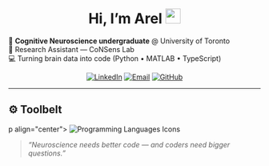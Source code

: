 <!-- README.md — Arel Baha Encin -->

<h1 align="center">Hi, I’m Arel <img src="https://media.giphy.com/media/hvRJCLFzcasrR4ia7z/giphy.gif" width="30"></h1>

<p align="left">
  🧠  <strong>Cognitive Neuroscience undergraduate</strong> @ University of Toronto<br/>
  🔬  Research Assistant — CoNSens Lab <br/>
  💻  Turning brain data into code (Python • MATLAB • TypeScript)
</p>

<div align="center">
  <a href="https://www.linkedin.com/in/arelbahaencin/"><img alt="LinkedIn" src="https://img.shields.io/badge/-LinkedIn-blue?style=flat-square&logo=linkedin"></a>
  <a href="mailto:arel.encin@mail.utoronto.ca"><img alt="Email" src="https://img.shields.io/badge/-Email-D14836?style=flat-square&logo=gmail&logoColor=white"></a>
  <a href="https://github.com/arelbahaencin"><img alt="GitHub" src="https://img.shields.io/badge/-GitHub-181717?style=flat-square&logo=github"></a>
</div>

---

## ⚙️ Toolbelt

p align="center">
  <img src="https://skillicons.dev/icons?i=python,cpp,c,js,ts,r,matlab,bash" alt="Programming Languages Icons" />
</p>

</details>

> <em>“Neuroscience needs better code — and coders need bigger questions.”</em>
